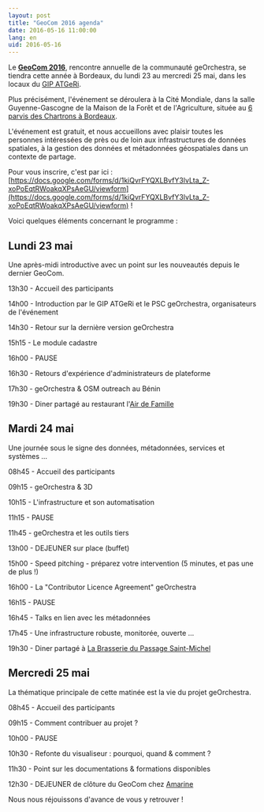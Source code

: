 ```yaml
---
layout: post
title: "GeoCom 2016 agenda"
date: 2016-05-16 11:00:00
lang: en
uid: 2016-05-16
---
```


Le **[GeoCom 2016](http://www.pigma.org/rencontres-georchestra-geocom2016)**, 
rencontre annuelle de la communauté geOrchestra, se tiendra cette année à Bordeaux, 
du lundi 23 au mercredi 25 mai, dans les locaux du [GIP ATGeRi](http://www.gipatgeri.fr/).

Plus précisément, l'événement se déroulera à la Cité Mondiale, 
dans la salle Guyenne-Gascogne de la Maison de la Forêt et de l'Agriculture, 
située au [6 parvis des Chartrons à Bordeaux](http://www.openstreetmap.org/node/3815295360#map=15/44.8501/-0.5665).

L'événement est gratuit, et nous accueillons avec plaisir toutes les personnes intéressées de près ou de loin aux infrastructures de données spatiales, 
à la gestion des données et métadonnées géospatiales dans un contexte de partage.

Pour vous inscrire, c'est par ici : [https://docs.google.com/forms/d/1kiQvrFYQXLBvfY3lvLta_Z-xoPoEqtRWoakqXPsAeGU/viewform](https://docs.google.com/forms/d/1kiQvrFYQXLBvfY3lvLta_Z-xoPoEqtRWoakqXPsAeGU/viewform) !

<!--more-->

Voici quelques éléments concernant le programme :


## Lundi 23 mai

Une après-midi introductive avec un point sur les nouveautés depuis le dernier GeoCom.

13h30 - Accueil des participants

14h00 - Introduction par le GIP ATGeRi et le PSC geOrchestra, organisateurs de l'événement

14h30 - Retour sur la dernière version geOrchestra

15h15 - Le module cadastre

16h00 - PAUSE

16h30 - Retours d'expérience d'administrateurs de plateforme

17h30 - geOrchestra & OSM outreach au Bénin

19h30 - Diner partagé au restaurant l'[Air de Famille](http://www.openstreetmap.org/node/2505249179#map=17/44.85070/-0.57103&layers=Q)


## Mardi 24 mai

Une journée sous le signe des données, métadonnées, services et systèmes ...

08h45 - Accueil des participants

09h15 - geOrchestra & 3D

10h15 - L'infrastructure et son automatisation

11h15 - PAUSE

11h45 - geOrchestra et les outils tiers

13h00 - DEJEUNER sur place (buffet)

15h00 - Speed pitching - préparez votre intervention (5 minutes, et pas une de plus !)

16h00 - La "Contributor Licence Agreement" geOrchestra

16h15 - PAUSE

16h45 - Talks en lien avec les métadonnées

17h45 - Une infrastructure robuste, monitorée, ouverte ...

19h30 - Diner partagé à [La Brasserie du Passage Saint-Michel](http://www.openstreetmap.org/node/2485522295#map=15/44.8387/-0.5605&layers=Q)


## Mercredi 25 mai

La thématique principale de cette matinée est la vie du projet geOrchestra.

08h45 - Accueil des participants

09h15 - Comment contribuer au projet ?

10h00 - PAUSE

10h30 - Refonte du visualiseur : pourquoi, quand & comment ?

11h30 - Point sur les documentations & formations disponibles

12h30 - DEJEUNER de clôture du GeoCom chez [Amarine](http://www.openstreetmap.org/node/2501425270#map=16/44.8507/-0.5672&layers=Q)


Nous nous réjouissons d'avance de vous y retrouver !
